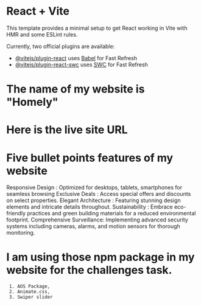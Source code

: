 # React + Vite

This template provides a minimal setup to get React working in Vite with HMR and some ESLint rules.

Currently, two official plugins are available:

- [@vitejs/plugin-react](https://github.com/vitejs/vite-plugin-react/blob/main/packages/plugin-react/README.md) uses [Babel](https://babeljs.io/) for Fast Refresh
- [@vitejs/plugin-react-swc](https://github.com/vitejs/vite-plugin-react-swc) uses [SWC](https://swc.rs/) for Fast Refresh

# The name of my website is "Homely"


# Here is the live site URL


# Five bullet points features of my website

  Responsive Design         : Optimized for desktops, tablets, smartphones for seamless browsing
  Exclusive Deals           : Access special offers and discounts on select properties.
  Elegant Architecture      : Featuring stunning design elements and intricate details throughout.
  Sustainability            : Embrace eco-friendly practices and green building materials for a reduced environmental footprint.
  Comprehensive Surveillance: Implementing advanced security systems including cameras, alarms, and motion sensors for thorough monitoring.


  # I am using those npm package in my website for the challenges task.

     1.	AOS Package,
     2. Animate.css,
     3. Swiper slider